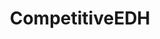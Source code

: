 ---
title: CompetitiveEDH
crosslinks:
- EDH
- magicTCG
- spikes
- OptimalEDH
- Pauper
- xkcd
- BasementBoardGames
- Rutherfox
- SiegeCommander
- Cockatrice
- mtgjudge
- mtgfinance
- BigLupu
- magicthecirclejerking
- ModernMagic
---